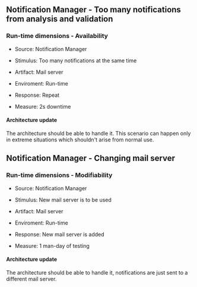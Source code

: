 ## Notification Manager - Too many notifications from analysis and validation
### Run-time dimensions - Availability

- Source: Notification Manager

- Stimulus: Too many notifications at the same time

- Artifact: Mail server

- Enviroment: Run-time

- Response: Repeat

- Measure: 2s downtime

#### Architecture update

The architecture should be able to handle it. This scenario can happen only in extreme situations which shouldn't arise from normal use.

## Notification Manager - Changing mail server
### Run-time dimensions - Modifiability

- Source: Notification Manager

- Stimulus: New mail server is to be used

- Artifact: Mail server

- Enviroment: Run-time

- Response: New mail server is added

- Measure: 1 man-day of testing

#### Architecture update

The architecture should be able to handle it, notifications are just sent to a different mail server.